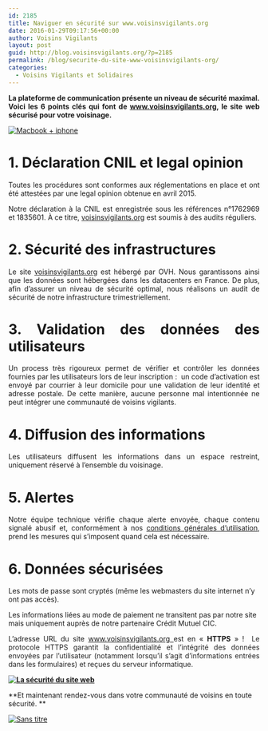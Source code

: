 ```yaml
---
id: 2185
title: Naviguer en sécurité sur www.voisinsvigilants.org
date: 2016-01-29T09:17:56+00:00
author: Voisins Vigilants
layout: post
guid: http://blog.voisinsvigilants.org/?p=2185
permalink: /blog/securite-du-site-www-voisinsvigilants-org/
categories:
  - Voisins Vigilants et Solidaires
---
```

<p style="text-align: justify;">
  <strong>La plateforme de communication présente un niveau de sécurité maximal. Voici les 6 points clés qui font de <a href="www.voisinsvigilants.org">www.voisinsvigilants.org</a>, le site web sécurisé pour votre voisinage.</strong>
</p>

<p style="text-align: justify;">
  <a href="./../../images/2016/01/Macbook-+-iphone6.png"><img class="aligncenter  wp-image-2208" src="./../../images/2016/01/Macbook-+-iphone6.png" alt="Macbook + iphone"/></a>
</p>

<h1 style="text-align: justify;">
  <strong>1. Déclaration CNIL et legal opinion</strong>
</h1>

<p style="text-align: justify;">
  Toutes les procédures sont conformes aux réglementations en place et ont été attestées par une legal opinion obtenue en avril 2015.
</p>

<p style="text-align: justify;">
  Notre déclaration à la CNIL est enregistrée sous les références n°1762969 et 1835601. À ce titre, <a href="http://www.voisinsvigilants.org">voisinsvigilants.org</a> est soumis à des audits réguliers.
</p>

<h1 style="text-align: justify;">
  <strong>2. Sécurité des infrastructures</strong>
</h1>

<p style="text-align: justify;">
  Le site <a href="http://www.voisinsvigilants.org">voisinsvigilants.org</a> est hébergé par OVH. Nous garantissons ainsi que les données sont hébergées dans les datacenters en France. De plus, afin d&rsquo;assurer un niveau de sécurité optimal, nous réalisons un audit de sécurité de notre infrastructure trimestriellement.
</p>

<h1 style="text-align: justify;">
  <strong>3. Validation des données des utilisateurs</strong>
</h1>

<p style="text-align: justify;">
  Un process très rigoureux permet de vérifier et contrôler les données fournies par les utilisateurs lors de leur inscription :  un code d&rsquo;activation est envoyé par courrier à leur domicile pour une validation de leur identité et adresse postale. De cette manière, aucune personne mal intentionnée ne peut intégrer une communauté de voisins vigilants.
</p>

<h1 style="text-align: justify;">
  <strong>4. Diffusion des informations</strong>
</h1>

<p style="text-align: justify;">
  Les utilisateurs diffusent les informations dans un espace restreint, uniquement réservé à l&rsquo;ensemble du voisinage.
</p>

<h1 style="text-align: justify;">
  <strong>5. Alertes</strong>
</h1>

<p style="text-align: justify;">
  Notre équipe technique vérifie chaque alerte envoyée, chaque contenu signalé abusif et, conformément à nos <a href="http://www.voisinsvigilants.org/conditions_generales_d_utilisation">conditions générales d&rsquo;utilisation</a>, prend les mesures qui s&rsquo;imposent quand cela est nécessaire.
</p>

# **6. Données sécurisées**

Les mots de passe sont cryptés (même les webmasters du site internet n&rsquo;y ont pas accès).

Les informations liées au mode de paiement ne transitent pas par notre site mais uniquement auprès de notre partenaire Crédit Mutuel CIC.

<p style="text-align: justify;">
  L&rsquo;adresse URL du site <a href="www.voisinsvigilants.org">www.voisinsvigilants.org </a>est en &laquo;&nbsp;<strong>HTTPS</strong>&nbsp;&raquo; ! <span style="color: #252525;"> Le protocole HTTPS garantit la confidentialité</span><span style="color: #252525;"> et l&rsquo;intégrité des données envoyées par l&rsquo;utilisateur (notamment lorsqu&rsquo;il s&rsquo;agit d&rsquo;informations entrées dans les formulaires</span><span style="color: #252525;">) et reçues du serveur informatique.</span>
</p>

<p style="text-align: justify;">
  <a href="http://www.voisinsvigilants.org"><strong><img class="aligncenter wp-image-2196 size-full" src="./../../images/2016/01/Sans-titre-1.jpg" alt="La sécurité du site web"/></strong></a>
</p>

**Et maintenant rendez-vous dans votre communauté de voisins en toute sécurité. **

[<img class="aligncenter size-full wp-image-2238" src="./../../images/2016/01/Sans-titre1.png" alt="Sans titre"/>](https://www.voisinsvigilants.org)
